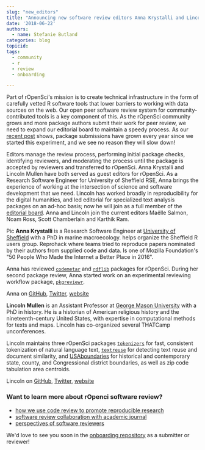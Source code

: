 ```yaml
---
slug: "new_editors"
title: "Announcing new software review editors Anna Krystalli and Lincoln Mullen"
date: '2018-06-22'
authors:
  - name: Stefanie Butland
categories: blog
topicid:
tags:
  - community
  - r
  - review
  - onboarding

---
```

Part of rOpenSci's mission is to create technical infrastructure in the form of carefully vetted R software tools that lower barriers to working with data sources on the web. Our open peer software review system for community-contributed tools is a key component of this. As the rOpenSci community grows and more package authors submit their work for peer review, we need to expand our editorial board to maintain a speedy process. As our [recent post](https://ropensci.org/blog/2018/05/03/onboarding-is-work/#work-done-by-editors) shows, package submissions have grown every year since we started this experiment, and we see no reason they will slow down!

Editors manage the review process, performing initial package checks, identifying reviewers, and moderating the process until the package is accepted by reviewers and transferred to rOpenSci. Anna Krystalli and Lincoln Mullen have both served as guest editors for rOpenSci. As a Research Software Engineer for University of Sheffield RSE, Anna brings the experience of working at the intersection of science and software development that we need. Lincoln has worked broadly in reproducibility for the digital humanities, and led editorial for specialized text analysis packages on an ad-hoc basis; now he will join as a full member of the [editorial board](https://github.com/ropensci/onboarding#editors). Anna and Lincoln join the current editors Maëlle Salmon, Noam Ross, Scott Chamberlain and Karthik Ram.

Pic
**Anna Krystalli** is a Research Software Engineer at [University of Sheffield](http://rse.shef.ac.uk/) with a PhD in marine macroecology. helps organize the Sheffield R users group. Reprohack where teams tried to reproduce papers nominated by their authors from supplied code and data. Is one of Mozilla Foundation's "50 People Who Made the Internet a Better Place in 2016".

Anna has reviewed [`codemetar`](https://github.com/ropensci/onboarding/issues/130) and [`rdflib`](https://github.com/ropensci/onboarding/issues/169) packages for rOpenSci. During her second package review, Anna started work on an experimental reviewing workflow package, [`pkgreviewr`](https://github.com/ropenscilabs/pkgreviewr).

Anna on [GitHub](https://github.com/annakrystalli), [Twitter](https://twitter.com/annakrystalli), [website](http://annakrystalli.me/)

**Lincoln Mullen** is an Assistant Professor at [George Mason University](https://historyarthistory.gmu.edu/) with a PhD in history. He is a historian of American religious history and the nineteenth-century United States, with expertise in computational methods for texts and maps. Lincoln has co-organized several THATCamp unconferences.

Lincoln maintains three rOpenSci packages [`tokenizers`](https://github.com/ropensci/tokenizers) for fast, consistent tokenization of natural language text, [`textreuse`](https://github.com/ropensci/textreuse) for detecting text reuse and document similarity, and [USAboundaries](https://github.com/ropensci/USAboundaries) for historical and contemporary state, county, and Congressional district boundaries, as well as zip code tabulation area centroids.

Lincoln on [GitHub](https://github.com/lmullen), [Twitter](https://twitter.com/lincolnmullen), [website](https://lincolnmullen.com/)

### Want to learn more about rOpenci software review?
- [how we use code review to promote reproducible research](https://ropensci.org/blog/2017/09/01/nf-softwarereview/)
- [software review collaboration with academic journal](https://ropensci.org/blog/2017/11/29/review-collaboration-mee/)
- [perspectives of software reviewers](https://ropensci.org/tags/reviewer/)

We'd love to see you soon in the [onboarding repository](https://github.com/ropensci/onboarding#ropensci-onboarding) as a submitter or reviewer!

